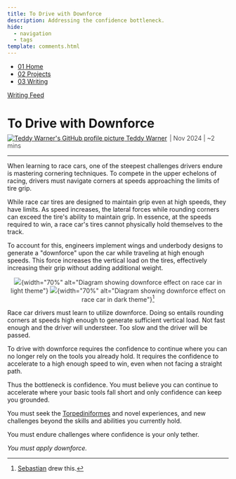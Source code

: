 ```yaml
---
title: To Drive with Downforce
description: Addressing the confidence bottleneck.
hide:
  - navigation
  - tags
template: comments.html
---
```


<head>
  <meta charset="UTF-8">
  <meta name="viewport" content="width=device-width, initial-scale=1.0">
  
  <!-- Primary Meta Tags -->
  <meta name="title" content="To Drive with Downforce - Teddy Warner">
  <meta name="description" content="Explore the concept of downforce in racing, its engineering principles, and the psychological aspects of confidence in high-speed driving, drawing parallels to personal growth and overcoming challenges.">
  <meta name="keywords" content="Confidence, Racing, Downforce, Personal growth, Motorsport, Cornering techniques, Self-improvement, Racing metaphor, Challenges, Personal development">
  <meta name="author" content="Teddy Warner">
  <meta name="robots" content="index, follow">
  
  <!-- Open Graph / Facebook -->
  <meta property="og:type" content="website">
  <meta property="og:url" content="https://teddywarner.org/writings/downforce/">
  <meta property="og:title" content="To Drive with Downforce - Teddy Warner">
  <meta property="og:description" content="Addressing the confidence bottleneck.">
  <meta property="og:image" content="https://teddywarner.org/assets/images/force/force.png">
  <meta property="og:image:type" content="image/png">
  <meta property="og:image:width" content="1200">
  <meta property="og:image:height" content="630">

  <!-- Twitter -->
  <meta property="twitter:card" content="summary_large_image">
  <meta property="twitter:url" content="https://teddywarner.org/writings/downforce/">
  <meta property="twitter:title" content="To Drive with Downforce - Teddy Warner">
  <meta property="twitter:description" content="Addressing the confidence bottleneck.">
  <meta property="twitter:image" content="https://teddywarner.org/assets/images/force/force.png">

  <!-- Existing resource links -->
  <script src="https://kit.fontawesome.com/79ff35ecec.js" crossorigin="anonymous"></script>
  <link rel="preconnect" href="https://fonts.googleapis.com">
  <link rel="preconnect" href="https://fonts.gstatic.com" crossorigin>
  <link href="https://fonts.googleapis.com/css2?family=Crimson+Pro:ital,wght@0,200..900;1,200..900&display=swap" rel="stylesheet">
  <link href="https://fonts.googleapis.com/css2?family=Crimson+Pro:ital,wght@0,200..900;1,200..900&family=JetBrains+Mono:ital,wght@0,100..800;1,100..800&display=swap" rel="stylesheet">
  <link rel="stylesheet" href="../../assets/css/projects/project.css">
  <link rel="stylesheet" href="../../assets/css/header.css">
</head>

  <nav class="main-navigation">
    <ul>
      <li><a class="home" href="https://teddywarner.com"><span class="navnum">01</span> Home</a></li>
      <li><a class="proj" href="https://teddywarner.com/proj/"><span class="navnum">02</span> Projects</a></li>
      <li><a class="writ" href="https://teddywarner.com/writ/"><span class="navnum">03</span> Writing</a></li>
    </ul>
  </nav>
  
  <div class="blur-overlay"></div>

<script src="../../assets/js/header.js"></script>
<script>
  document.addEventListener('DOMContentLoaded', function() {
    initializeHeader();
  });
</script>
  
<div class="return2feed"><a href="https://teddywarner.org/writ"><i class="fa-solid fa-arrow-left-long"></i> Writing Feed</a></div>

# To Drive with Downforce

<div style="margin-top: -0.8em;">
  <span class="abtlinks"><a href="https://x.com/WarnerTeddy"><img src="https://avatars.githubusercontent.com/u/48384497" alt="Teddy Warner's GitHub profile picture" class="profilepic"><span class="abt" id="name"> Teddy Warner</a><span class="abt" style="font-weight: 300; padding-left: 6px;"><span class="year">| Nov 2024 </span>| <span class="readTime"><i class="far fa-clock"></i> ~2 mins</span></span></span></span>
  <span class="share" style=" color: inherit;">
  <a class="fb" title="Share on Facebook" href="https://www.facebook.com/sharer/sharer.php?u=https://teddywarner.org/writings/downforce/"><i class="fa-brands fa-facebook"></i></a>
  <a class="twitter" title="Share on Twitter" href="https://twitter.com/intent/tweet?url=https://teddywarner.org/writings/downforce/&text="><i class="fa-brands fa-x-twitter"></i></a>
  <a class="pin" title="Share on Pinterest" href="https://pinterest.com/pin/create/button/?url=https://teddywarner.org/writings/downforce/&media=&description="><i class="fa-brands fa-pinterest"></i></a>
  <a class="ln" title="Share on LinkedIn" href="https://www.linkedin.com/shareArticle?mini=true&url=https://teddywarner.org/writings/downforce/"><i class="fab fa-linkedin"></i></a>
  <a class="email" title="Share via Email" href="mailto:info@example.com?&subject=&cc=&bcc=&body=https://teddywarner.org/writings/downforce/%0A"><i class="fa-solid fa-paper-plane"></i></a>
  </span>
</div>

---

When learning to race cars, one of the steepest challenges drivers endure is mastering cornering techniques. To compete in the upper echelons of racing, drivers must navigate corners at speeds approaching the limits of tire grip. 

While race car tires are designed to maintain grip even at high speeds, they have limits. As speed increases, the lateral forces while rounding corners can exceed the tire's ability to maintain grip. In essence, at the speeds required to win, a race car's tires cannot physically hold themselves to the track.

To account for this, engineers implement wings and underbody designs to generate a "downforce" upon the car while traveling at high enough speeds. This force increases the vertical load on the tires, effectively increasing their grip without adding additional weight.

<center style="opacity:90%;">

 ![](../assets/images/force/light.png#only-light){width="70%" alt="Diagram showing downforce effect on race car in light theme"}
 ![](../assets/images/force/dark.png#only-dark){width="70%" alt="Diagram showing downforce effect on race car in dark theme"}[^1]

</center>

Race car drivers must learn to utilize downforce. Doing so entails rounding corners at speeds high enough to generate sufficient vertical load. Not fast enough and the driver will understeer. Too slow and the driver will be passed.

To drive with downforce requires the confidence to continue where you can no longer rely on the tools you already hold. It requires the confidence to accelerate to a high enough speed to win, even when not facing a straight path.

Thus the bottleneck is confidence. You must believe you can continue to accelerate where your basic tools fall short and only confidence can keep you grounded.

You must seek the [Torpediniformes](https://teddywarner.org/writings/torpediniformes/) and novel experiences, and new challenges beyond the skills and abilities you currently hold.

You must endure challenges where confidence is your only tether.

*You must apply downforce.*

[^1]: [Sebastian](https://www.instagram.com/by_tatian/) drew this.
[^2]: https://driver61.com/uni/different-corner-technique/
[^3]: https://www.reddit.com/r/EASPORTSWRC/comments/ljkyy2/what_is_the_fastest_cornering_technique/